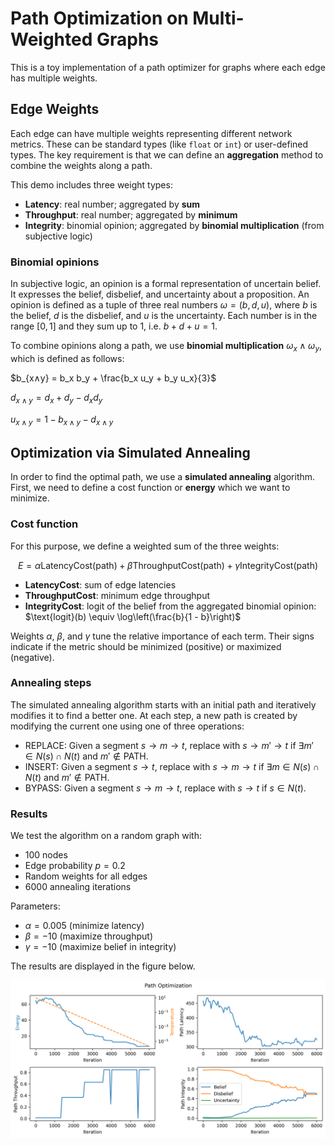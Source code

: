 # Path Optimization on Multi-Weighted Graphs

This is a toy implementation of a path optimizer for graphs where each edge has
multiple weights.

## Edge Weights

Each edge can have multiple weights representing different network metrics.
These can be standard types (like `float` or `int`) or user-defined types. The
key requirement is that we can define an **aggregation** method to combine the
weights along a path.

This demo includes three weight types:

- **Latency**: real number; aggregated by **sum**
- **Throughput**: real number; aggregated by **minimum**
- **Integrity**: binomial opinion; aggregated by **binomial multiplication** (from subjective logic)

### Binomial opinions

In subjective logic, an opinion is a formal representation of uncertain belief.
It expresses the belief, disbelief, and uncertainty about a proposition. An
opinion is defined as a tuple of three real numbers $\omega = (b, d, u)$, where $b$ is
the belief, $d$ is the disbelief, and $u$ is the uncertainty. Each number is in
the range $[0, 1]$ and they sum up to 1, i.e. $b + d + u = 1$.

To combine opinions along a path, we use **binomial multiplication** $\omega_x
∧ \omega_y$, which is defined as follows:

$b_{x∧y} = b_x b_y + \frac{b_x u_y + b_y u_x}{3}$

$d_{x∧y} = d_x + d_y - d_x d_y$

$u_{x∧y} = 1 - b_{x∧y} - d_{x∧y}$


## Optimization via Simulated Annealing


In order to find the optimal path, we use a **simulated annealing** algorithm.
First, we need to define a cost function or **energy** which we want to minimize.

### Cost function

For this purpose, we define a weighted sum of the three weights:

$$
E = \alpha \text{LatencyCost}({\text{path}}) + \beta \text{ThroughputCost}({\text{path}}) + \gamma \text{IntegrityCost}({\text{path}})
$$

- **LatencyCost**: sum of edge latencies
- **ThroughputCost**: minimum edge throughput
- **IntegrityCost**: logit of the belief from the aggregated binomial opinion:
  $\text{logit}(b) \equiv \log\left(\frac{b}{1 - b}\right)$

Weights $\alpha$, $\beta$, and $\gamma$ tune the relative importance of each
term. Their signs indicate if the metric should be minimized (positive) or
maximized (negative).

### Annealing steps

The simulated annealing algorithm starts with an initial path and iteratively
modifies it to find a better one. At each step, a new path is created by
modifying the current one using one of three operations:

- REPLACE: Given a segment $s \rightarrow m \rightarrow t$, replace with $s \rightarrow m' \rightarrow t$ if $\exists m' \in N(s) \cap N(t)$ and $m' \not\in \text{PATH}$.
- INSERT: Given a segment $s \rightarrow t$, replace with $s \rightarrow m \rightarrow t$ if $\exists m \in N(s) \cap N(t)$  and $m' \not\in \text{PATH}$.
- BYPASS: Given a segment $s \rightarrow m \rightarrow t$, replace with $s \rightarrow t$ if $s \in N(t)$.

### Results

We test the algorithm on a random graph with:

- 100 nodes
- Edge probability $p = 0.2$
- Random weights for all edges
- 6000 annealing iterations

Parameters:

- $\alpha = 0.005$ (minimize latency)
- $\beta = -10$ (maximize throughput)
- $\gamma = -10$ (maximize belief in integrity)

The results are displayed in the figure below.

![Results](annealer_plot.png)
